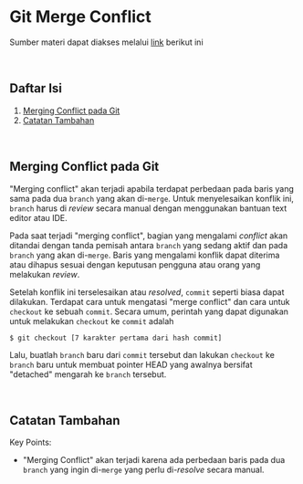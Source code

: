 # Git Merge Conflict
Sumber materi dapat diakses melalui [link](https://www.youtube.com/watch?v=Vfwfeve72PA&list=PLFIM0718LjIVknj6sgsSceMqlq242-jNf&index=7) berikut ini

<p>&nbsp;</p>

## Daftar Isi

1. [Merging Conflict pada Git](#merging-conflict-pada-git)
2. [Catatan Tambahan](#catatan-tambahan-)

<p>&nbsp;</p>

## Merging Conflict pada Git <a name = "Conflict"></a>

"Merging conflict" akan terjadi apabila terdapat perbedaan pada baris yang sama pada dua `branch` yang akan di-`merge`. Untuk menyelesaikan konflik ini, `branch` harus di *review* secara manual dengan menggunakan bantuan text editor atau IDE.

Pada saat terjadi "merging conflict", bagian yang mengalami *conflict* akan ditandai dengan tanda pemisah antara `branch` yang sedang aktif dan pada `branch` yang akan di-`merge`. Baris yang mengalami konflik dapat diterima atau dihapus sesuai dengan keputusan pengguna atau orang yang melakukan *review*.

Setelah konflik ini terselesaikan atau *resolved*, `commit` seperti biasa dapat dilakukan. Terdapat cara untuk mengatasi "merge conflict" dan cara untuk `checkout` ke sebuah `commit`. Secara umum, perintah yang dapat digunakan untuk melakukan `checkout` ke `commit` adalah
```
$ git checkout [7 karakter pertama dari hash commit]
```
Lalu, buatlah `branch` baru dari `commit` tersebut dan lakukan `checkout` ke `branch` baru untuk membuat pointer HEAD yang awalnya bersifat "detached" mengarah ke `branch` tersebut.

<p>&nbsp;</p>

## Catatan Tambahan <a name = "CT"></a>

Key Points:

- "Merging Conflict" akan terjadi karena ada perbedaan baris pada dua `branch` yang ingin di-`merge` yang perlu di-*resolve* secara manual.